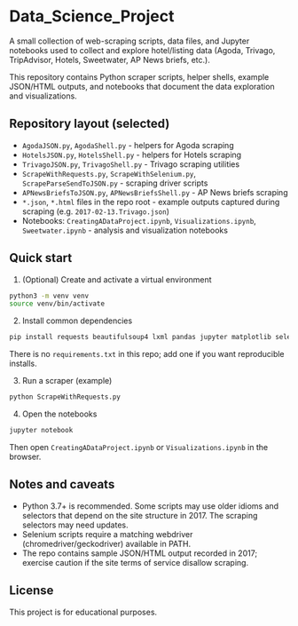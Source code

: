 # Data_Science_Project

A small collection of web-scraping scripts, data files, and Jupyter notebooks used to collect and explore hotel/listing data (Agoda, Trivago, TripAdvisor, Hotels, Sweetwater, AP News briefs, etc.).

This repository contains Python scraper scripts, helper shells, example JSON/HTML outputs, and notebooks that document the data exploration and visualizations.

## Repository layout (selected)

- `AgodaJSON.py`, `AgodaShell.py` - helpers for Agoda scraping
- `HotelsJSON.py`, `HotelsShell.py` - helpers for Hotels scraping
- `TrivagoJSON.py`, `TrivagoShell.py` - Trivago scraping utilities
- `ScrapeWithRequests.py`, `ScrapeWithSelenium.py`, `ScrapeParseSendToJSON.py` - scraping driver scripts
- `APNewsBriefsToJSON.py`, `APNewsBriefsShell.py` - AP News briefs scraping
- `*.json`, `*.html` files in the repo root - example outputs captured during scraping (e.g. `2017-02-13.Trivago.json`)
- Notebooks: `CreatingADataProject.ipynb`, `Visualizations.ipynb`, `Sweetwater.ipynb` - analysis and visualization notebooks


## Quick start

1. (Optional) Create and activate a virtual environment

```bash
python3 -m venv venv
source venv/bin/activate
```

2. Install common dependencies

```bash
pip install requests beautifulsoup4 lxml pandas jupyter matplotlib selenium
```

There is no `requirements.txt` in this repo; add one if you want reproducible installs.

3. Run a scraper (example)

```bash
python ScrapeWithRequests.py
```

4. Open the notebooks

```bash
jupyter notebook
```

Then open `CreatingADataProject.ipynb` or `Visualizations.ipynb` in the browser.


## Notes and caveats

- Python 3.7+ is recommended. Some scripts may use older idioms and selectors that depend on the site structure in 2017. The scraping selectors may need updates.
- Selenium scripts require a matching webdriver (chromedriver/geckodriver) available in PATH.
- The repo contains sample JSON/HTML output recorded in 2017; exercise caution if the site terms of service disallow scraping.


## License

This project is for educational purposes.
